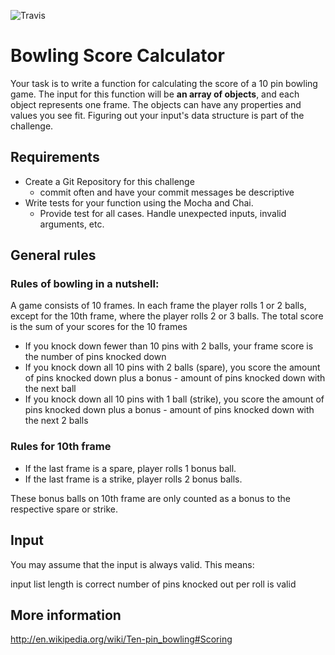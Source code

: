 ![Travis](https://travis-ci.org/Souzooka/Bowling.svg?branch=master)

# Bowling Score Calculator
Your task is to write a function for calculating the score of a 10 pin bowling game. The input for this function will be **an array of objects**, and each object represents one frame. The objects can have any properties and values you see fit. Figuring out your input's data structure is part of the challenge.

## Requirements
- Create a Git Repository for this challenge
    - commit often and have your commit messages be descriptive
- Write tests for your function using the Mocha and Chai.
  - Provide test for all cases. Handle unexpected inputs, invalid arguments, etc.

## General rules

### Rules of bowling in a nutshell:

A game consists of 10 frames. In each frame the player rolls 1 or 2 balls, except for the 10th frame, where the player rolls 2 or 3 balls.
The total score is the sum of your scores for the 10 frames
- If you knock down fewer than 10 pins with 2 balls, your frame score is the number of pins knocked down
- If you knock down all 10 pins with 2 balls (spare), you score the amount of pins knocked down plus a bonus - amount of pins knocked down with the next ball
- If you knock down all 10 pins with 1 ball (strike), you score the amount of pins knocked down plus a bonus - amount of pins knocked down with the next 2 balls

### Rules for 10th frame

- If the last frame is a spare, player rolls 1 bonus ball.
- If the last frame is a strike, player rolls 2 bonus balls.

These bonus balls on 10th frame are only counted as a bonus to the respective spare or strike.

## Input

You may assume that the input is always valid. This means:

input list length is correct
number of pins knocked out per roll is valid
  
## More information

http://en.wikipedia.org/wiki/Ten-pin_bowling#Scoring
